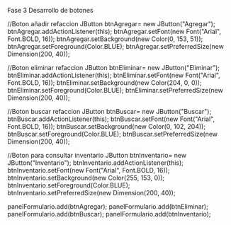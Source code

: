 Fase 3
Desarrollo de botones

//Boton añadir refaccion
 JButton btnAgregar= new JButton("Agregar");
 btnAgregar.addActionListener(this);
 btnAgregar.setFont(new Font("Arial", Font.BOLD, 16));
btnAgregar.setBackground(new Color(0, 153, 51));
btnAgregar.setForeground(Color.BLUE);
btnAgregar.setPreferredSize(new Dimension(200, 40));

//Boton eliminar refaccion
 JButton btnEliminar= new JButton("Eliminar");
 btnEliminar.addActionListener(this);
 btnEliminar.setFont(new Font("Arial", Font.BOLD, 16));
btnEliminar.setBackground(new Color(204, 0, 0));
btnEliminar.setForeground(Color.BLUE);
btnEliminar.setPreferredSize(new Dimension(200, 40));

//Boton buscar refaccion
 JButton btnBuscar= new JButton("Buscar");
 btnBuscar.addActionListener(this);
 btnBuscar.setFont(new Font("Arial", Font.BOLD, 16));
btnBuscar.setBackground(new Color(0, 102, 204));
btnBuscar.setForeground(Color.BLUE);
btnBuscar.setPreferredSize(new Dimension(200, 40));

//Boton para consultar inventario
 JButton btnInventario= new JButton("Inventario");
 btnInventario.addActionListener(this);
 btnInventario.setFont(new Font("Arial", Font.BOLD, 16));
btnInventario.setBackground(new Color(255, 153, 0));
btnInventario.setForeground(Color.BLUE);
btnInventario.setPreferredSize(new Dimension(200, 40));

panelFormulario.add(btnAgregar);
panelFormulario.add(btnEliminar);
panelFormulario.add(btnBuscar);
panelFormulario.add(btnInventario);

